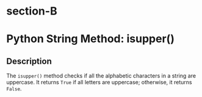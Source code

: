 # section-B
# Python String Method: isupper()

## Description
The `isupper()` method checks if all the alphabetic characters in a string are uppercase.
It returns `True` if all letters are uppercase; otherwise, it returns `False`.
